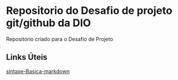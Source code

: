 # Repositorio do Desafio de projeto git/github da DIO
Repositório criado para o Desafio de Projeto

## Links Úteis 
[sintaxe-Basica-markdown](httsp://www.markdownguide.org/basic-syntax/)
